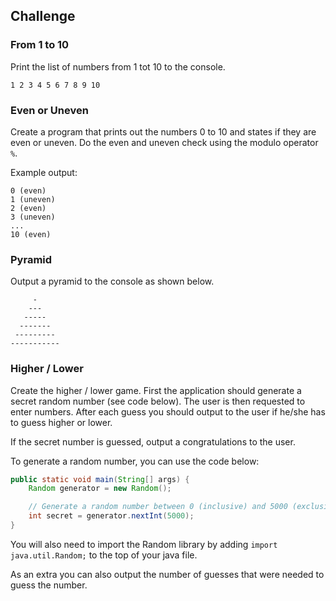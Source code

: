 ## Challenge

### From 1 to 10

Print the list of numbers from 1 tot 10 to the console.

```text
1 2 3 4 5 6 7 8 9 10
```

### Even or Uneven

Create a program that prints out the numbers 0 to 10 and states if they are even or uneven. Do the even and uneven check using the modulo operator `%`.

Example output:

```text
0 (even)
1 (uneven)
2 (even)
3 (uneven)
...
10 (even)
```

### Pyramid

Output a pyramid to the console as shown below.

```text
     -
    ---
   -----
  -------
 ---------
-----------
```

### Higher / Lower

Create the higher / lower game. First the application should generate a secret random number (see code below). The user is then requested to enter numbers. After each guess you should output to the user if he/she has to guess higher or lower.

If the secret number is guessed, output a congratulations to the user.

To generate a random number, you can use the code below:

```java
public static void main(String[] args) {
    Random generator = new Random();

    // Generate a random number between 0 (inclusive) and 5000 (exclusive)
    int secret = generator.nextInt(5000);
}
```

You will also need to import the Random library by adding `import java.util.Random;` to the top of your java file.

As an extra you can also output the number of guesses that were needed to guess the number.
